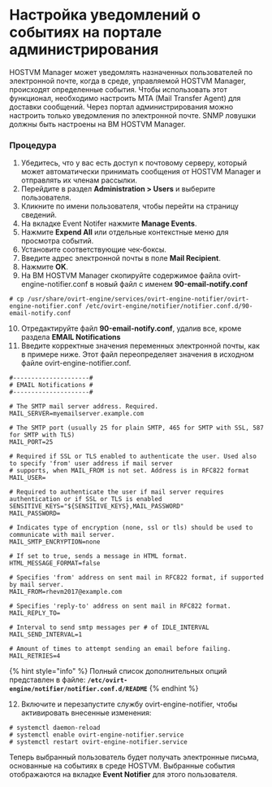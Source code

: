 # Настройка уведомлений о событиях на портале администрирования

HOSTVM Manager может уведомлять назначенных пользователей по электронной почте, когда в среде, управляемой HOSTVM Manager, происходят определенные события. Чтобы использовать этот функционал, необходимо настроить MTA (Mail Transfer Agent) для доставки сообщений. Через портал администрирования можно настроить только уведомления по электронной почте. SNMP ловушки должны быть настроены на ВМ HOSTVM Manager.

### Процедура&#x20;

1. Убедитесь, что у вас есть доступ к почтовому серверу, который может автоматически принимать сообщения от HOSTVM Manager и отправлять их членам рассылки.
2. Перейдите в раздел **Administration > Users** и выберите пользователя.
3. Кликните по имени пользователя, чтобы перейти на страницу сведений.
4. На вкладке Event Notifer нажмите **Manage Events**.
5. Нажмите **Expend All** или отдельные контекстные меню для просмотра событий.
6. Установите соответствующие чек-боксы.
7. Введите адрес электронной почты в поле **Mail Recipient**.
8. Нажмите **OK**.
9. На ВМ HOSTVM Manager скопируйте  содержимое файла ovirt-engine-notifier.conf в новый файл с именем **90-email-notify.conf**

```
# cp /usr/share/ovirt-engine/services/ovirt-engine-notifier/ovirt-engine-notifier.conf /etc/ovirt-engine/notifier/notifier.conf.d/90-email-notify.conf
```

10. Отредактируйте файл **90-email-notify.conf**, удалив все, кроме раздела **EMAIL Notifications**
11. Введите корректные значения переменных электронной почты, как в примере ниже. Этот файл переопределяет значения в исходном файле ovirt-engine-notifier.conf.

```
#---------------------#
# EMAIL Notifications #
#---------------------#

# The SMTP mail server address. Required.
MAIL_SERVER=myemailserver.example.com

# The SMTP port (usually 25 for plain SMTP, 465 for SMTP with SSL, 587 for SMTP with TLS)
MAIL_PORT=25

# Required if SSL or TLS enabled to authenticate the user. Used also to specify 'from' user address if mail server
# supports, when MAIL_FROM is not set. Address is in RFC822 format
MAIL_USER=

# Required to authenticate the user if mail server requires authentication or if SSL or TLS is enabled
SENSITIVE_KEYS="${SENSITIVE_KEYS},MAIL_PASSWORD"
MAIL_PASSWORD=

# Indicates type of encryption (none, ssl or tls) should be used to communicate with mail server.
MAIL_SMTP_ENCRYPTION=none

# If set to true, sends a message in HTML format.
HTML_MESSAGE_FORMAT=false

# Specifies 'from' address on sent mail in RFC822 format, if supported by mail server.
MAIL_FROM=rhevm2017@example.com

# Specifies 'reply-to' address on sent mail in RFC822 format.
MAIL_REPLY_TO=

# Interval to send smtp messages per # of IDLE_INTERVAL
MAIL_SEND_INTERVAL=1

# Amount of times to attempt sending an email before failing.
MAIL_RETRIES=4
```

{% hint style="info" %}
Полный список дополнительных опций представлен в файле: **`/etc/ovirt-engine/notifier/notifier.conf.d/README`**&#x20;
{% endhint %}

12. Включите и перезапустите службу ovirt-engine-notifier, чтобы активировать внесенные изменения:

```
# systemctl daemon-reload
# systemctl enable ovirt-engine-notifier.service
# systemctl restart ovirt-engine-notifier.service
```

Теперь выбранный пользователь будет получать электронные письма, основанные на событиях в среде HOSTVM. Выбранные события отображаются на вкладке **Event Notifier** для этого пользователя.
